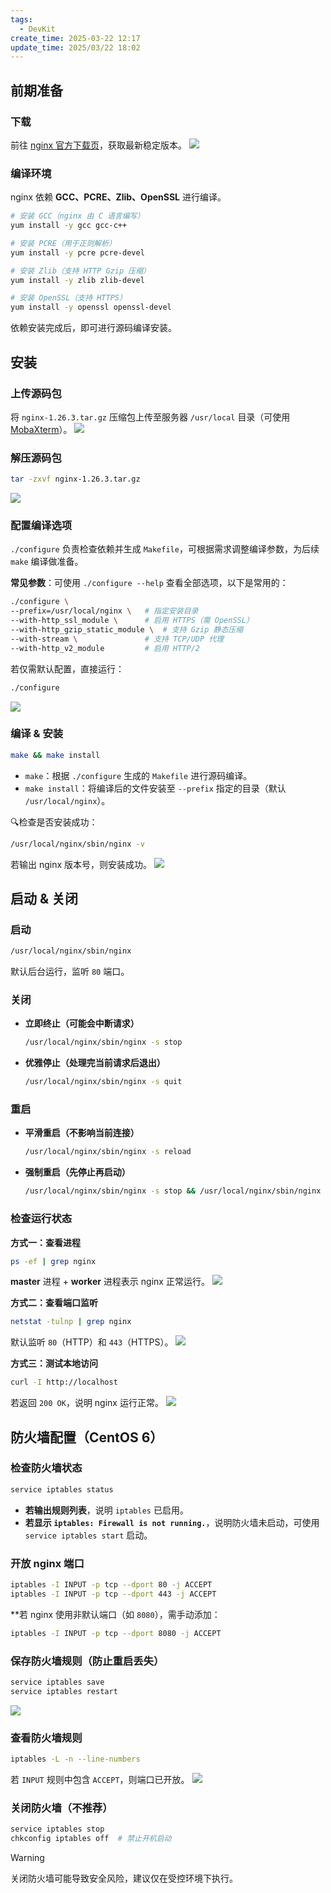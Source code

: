 ```yaml
---
tags:
  - DevKit
create_time: 2025-03-22 12:17
update_time: 2025/03/22 18:02
---
```


## 前期准备

### 下载

前往 [nginx 官方下载页](https://nginx.org/en/download.html)，获取最新稳定版本。
![](https://img.xiaorang.fun/202503221224076.png)

### 编译环境

nginx 依赖 **GCC、PCRE、Zlib、OpenSSL** 进行编译。

```bash
# 安装 GCC（nginx 由 C 语言编写）
yum install -y gcc gcc-c++

# 安装 PCRE（用于正则解析）
yum install -y pcre pcre-devel

# 安装 Zlib（支持 HTTP Gzip 压缩）
yum install -y zlib zlib-devel

# 安装 OpenSSL（支持 HTTPS）
yum install -y openssl openssl-devel
```

依赖安装完成后，即可进行源码编译安装。

## 安装

### 上传源码包

将 `nginx-1.26.3.tar.gz` 压缩包上传至服务器 `/usr/local` 目录（可使用 [MobaXterm](https://mobaxterm.mobatek.net/)）。
![](https://img.xiaorang.fun/202503221259199.png)

### 解压源码包

```bash
tar -zxvf nginx-1.26.3.tar.gz
```

![](https://img.xiaorang.fun/202503221308039.png)

### 配置编译选项

`./configure` 负责检查依赖并生成 `Makefile`，可根据需求调整编译参数，为后续 `make` 编译做准备。

**常见参数**：可使用 `./configure --help` 查看全部选项，以下是常用的：

```bash
./configure \
--prefix=/usr/local/nginx \   # 指定安装目录
--with-http_ssl_module \      # 启用 HTTPS（需 OpenSSL）
--with-http_gzip_static_module \  # 支持 Gzip 静态压缩
--with-stream \               # 支持 TCP/UDP 代理
--with-http_v2_module         # 启用 HTTP/2
```

若仅需默认配置，直接运行：

```bash
./configure
```

![](https://img.xiaorang.fun/202503221312406.png)

### 编译 & 安装

```bash
make && make install
```

- `make`：根据 `./configure` 生成的 `Makefile` 进行源码编译。
- `make install`：将编译后的文件安装至 `--prefix` 指定的目录（默认 `/usr/local/nginx`）。

🔍检查是否安装成功：

```bash
/usr/local/nginx/sbin/nginx -v
```

若输出 nginx 版本号，则安装成功。
![](https://img.xiaorang.fun/202503221657818.png)

## 启动 & 关闭

### 启动

```bash
/usr/local/nginx/sbin/nginx
```

默认后台运行，监听 `80` 端口。

### 关闭

- **立即终止（可能会中断请求）**

	```bash
	/usr/local/nginx/sbin/nginx -s stop
	```

- **优雅停止（处理完当前请求后退出）**

	```bash
	/usr/local/nginx/sbin/nginx -s quit
	```

### 重启

- **平滑重启（不影响当前连接）**

	```bash
	/usr/local/nginx/sbin/nginx -s reload
	```

- **强制重启（先停止再启动）**

	```bash
	/usr/local/nginx/sbin/nginx -s stop && /usr/local/nginx/sbin/nginx
	```

### 检查运行状态

**方式一：查看进程**

```bash
ps -ef | grep nginx
```

**master** 进程 + **worker** 进程表示 nginx 正常运行。
![](https://img.xiaorang.fun/202503221745774.png)

**方式二：查看端口监听**

```bash
netstat -tulnp | grep nginx
```

默认监听 `80`（HTTP）和 `443`（HTTPS）。
![](https://img.xiaorang.fun/202503221745775.png)

**方式三：测试本地访问**

```bash
curl -I http://localhost
```

若返回 `200 OK`，说明 nginx 运行正常。
![](https://img.xiaorang.fun/202503221745776.png)

## 防火墙配置（CentOS 6）

### 检查防火墙状态

```bash
service iptables status
```

- **若输出规则列表**，说明 `iptables` 已启用。
- **若显示 `iptables: Firewall is not running.`**，说明防火墙未启动，可使用 `service iptables start` 启动。

### 开放 nginx 端口

```bash
iptables -I INPUT -p tcp --dport 80 -j ACCEPT
iptables -I INPUT -p tcp --dport 443 -j ACCEPT
```

**若 nginx 使用非默认端口（如 `8080`），需手动添加：

```bash
iptables -I INPUT -p tcp --dport 8080 -j ACCEPT
```

### 保存防火墙规则（防止重启丢失）

```bash
service iptables save
service iptables restart
```

![](https://img.xiaorang.fun/202503221802964.png)

### 查看防火墙规则

```bash
iptables -L -n --line-numbers
```

若 `INPUT` 规则中包含 `ACCEPT`，则端口已开放。
![](https://img.xiaorang.fun/202503221802965.png)

### 关闭防火墙（不推荐）

```bash
service iptables stop
chkconfig iptables off  # 禁止开机启动
```

> [!warning]
> 关闭防火墙可能导致安全风险，建议仅在受控环境下执行。
